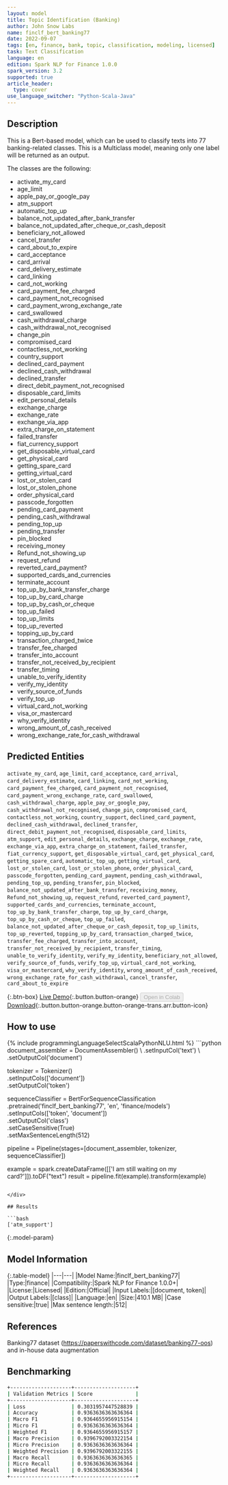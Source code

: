 ```yaml
---
layout: model
title: Topic Identification (Banking)
author: John Snow Labs
name: finclf_bert_banking77
date: 2022-09-07
tags: [en, finance, bank, topic, classification, modeling, licensed]
task: Text Classification
language: en
edition: Spark NLP for Finance 1.0.0
spark_version: 3.2
supported: true
article_header:
  type: cover
use_language_switcher: "Python-Scala-Java"
---
```


## Description

This is a Bert-based model, which can be used to classify texts into 77 banking-related classes. This is a Multiclass model, meaning only one label will be returned as an output.

The classes are the following:

- activate_my_card
- age_limit
- apple_pay_or_google_pay
- atm_support
- automatic_top_up
- balance_not_updated_after_bank_transfer
- balance_not_updated_after_cheque_or_cash_deposit
- beneficiary_not_allowed
- cancel_transfer
- card_about_to_expire
- card_acceptance
- card_arrival
- card_delivery_estimate
- card_linking
- card_not_working
- card_payment_fee_charged
- card_payment_not_recognised
- card_payment_wrong_exchange_rate
- card_swallowed
- cash_withdrawal_charge
- cash_withdrawal_not_recognised
- change_pin
- compromised_card
- contactless_not_working
- country_support
- declined_card_payment
- declined_cash_withdrawal
- declined_transfer
- direct_debit_payment_not_recognised
- disposable_card_limits
- edit_personal_details
- exchange_charge
- exchange_rate
- exchange_via_app
- extra_charge_on_statement
- failed_transfer
- fiat_currency_support
- get_disposable_virtual_card
- get_physical_card
- getting_spare_card
- getting_virtual_card
- lost_or_stolen_card
- lost_or_stolen_phone
- order_physical_card
- passcode_forgotten
- pending_card_payment
- pending_cash_withdrawal
- pending_top_up
- pending_transfer
- pin_blocked
- receiving_money
- Refund_not_showing_up
- request_refund
- reverted_card_payment?
- supported_cards_and_currencies
- terminate_account
- top_up_by_bank_transfer_charge
- top_up_by_card_charge
- top_up_by_cash_or_cheque
- top_up_failed
- top_up_limits
- top_up_reverted
- topping_up_by_card
- transaction_charged_twice
- transfer_fee_charged
- transfer_into_account
- transfer_not_received_by_recipient
- transfer_timing
- unable_to_verify_identity
- verify_my_identity
- verify_source_of_funds
- verify_top_up
- virtual_card_not_working
- visa_or_mastercard
- why_verify_identity
- wrong_amount_of_cash_received
- wrong_exchange_rate_for_cash_withdrawal

## Predicted Entities

`activate_my_card`, `age_limit`, `card_acceptance`, `card_arrival`, `card_delivery_estimate`, `card_linking`, `card_not_working`, `card_payment_fee_charged`, `card_payment_not_recognised`, `card_payment_wrong_exchange_rate`, `card_swallowed`, `cash_withdrawal_charge`, `apple_pay_or_google_pay`, `cash_withdrawal_not_recognised`, `change_pin`, `compromised_card`, `contactless_not_working`, `country_support`, `declined_card_payment`, `declined_cash_withdrawal`, `declined_transfer`, `direct_debit_payment_not_recognised`, `disposable_card_limits`, `atm_support`, `edit_personal_details`, `exchange_charge`, `exchange_rate`, `exchange_via_app`, `extra_charge_on_statement`, `failed_transfer`, `fiat_currency_support`, `get_disposable_virtual_card`, `get_physical_card`, `getting_spare_card`, `automatic_top_up`, `getting_virtual_card`, `lost_or_stolen_card`, `lost_or_stolen_phone`, `order_physical_card`, `passcode_forgotten`, `pending_card_payment`, `pending_cash_withdrawal`, `pending_top_up`, `pending_transfer`, `pin_blocked`, `balance_not_updated_after_bank_transfer`, `receiving_money`, `Refund_not_showing_up`, `request_refund`, `reverted_card_payment?`, `supported_cards_and_currencies`, `terminate_account`, `top_up_by_bank_transfer_charge`, `top_up_by_card_charge`, `top_up_by_cash_or_cheque`, `top_up_failed`, `balance_not_updated_after_cheque_or_cash_deposit`, `top_up_limits`, `top_up_reverted`, `topping_up_by_card`, `transaction_charged_twice`, `transfer_fee_charged`, `transfer_into_account`, `transfer_not_received_by_recipient`, `transfer_timing`, `unable_to_verify_identity`, `verify_my_identity`, `beneficiary_not_allowed`, `verify_source_of_funds`, `verify_top_up`, `virtual_card_not_working`, `visa_or_mastercard`, `why_verify_identity`, `wrong_amount_of_cash_received`, `wrong_exchange_rate_for_cash_withdrawal`, `cancel_transfer`, `card_about_to_expire`

{:.btn-box}
[Live Demo](https://demo.johnsnowlabs.com/public/CLASSIFICATION_BANKING/){:.button.button-orange}
<button class="button button-orange" disabled>Open in Colab</button>
[Download](https://s3.amazonaws.com/auxdata.johnsnowlabs.com/finance/models/finclf_bert_banking77_en_1.0.0_3.2_1662540673289.zip){:.button.button-orange.button-orange-trans.arr.button-icon}

## How to use



<div class="tabs-box" markdown="1">
{% include programmingLanguageSelectScalaPythonNLU.html %}
```python
document_assembler = DocumentAssembler() \
    .setInputCol('text') \
    .setOutputCol('document')

tokenizer = Tokenizer() \
    .setInputCols(['document']) \
    .setOutputCol('token')

sequenceClassifier = BertForSequenceClassification \
      .pretrained('finclf_bert_banking77', 'en', 'finance/models') \
      .setInputCols(['token', 'document']) \
      .setOutputCol('class') \
      .setCaseSensitive(True) \
      .setMaxSentenceLength(512)

pipeline = Pipeline(stages=[document_assembler, tokenizer, sequenceClassifier])

example = spark.createDataFrame([['I am still waiting on my card?']]).toDF("text")
result = pipeline.fit(example).transform(example)
```

</div>

## Results

```bash
['atm_support']
```

{:.model-param}
## Model Information

{:.table-model}
|---|---|
|Model Name:|finclf_bert_banking77|
|Type:|finance|
|Compatibility:|Spark NLP for Finance 1.0.0+|
|License:|Licensed|
|Edition:|Official|
|Input Labels:|[document, token]|
|Output Labels:|[class]|
|Language:|en|
|Size:|410.1 MB|
|Case sensitive:|true|
|Max sentence length:|512|

## References

Banking77 dataset (https://paperswithcode.com/dataset/banking77-oos) and in-house data augmentation

## Benchmarking

```bash
+--------------------+--------------------+
| Validation Metrics | Score              |
+--------------------+--------------------+
| Loss               | 0.3031957447528839 |
| Accuracy           | 0.9363636363636364 |
| Macro F1           | 0.9364655956915154 |
| Micro F1           | 0.9363636363636364 |
| Weighted F1        | 0.9364655956915157 |
| Macro Precision    | 0.9396792003322154 |
| Micro Precision    | 0.9363636363636364 |
| Weighted Precision | 0.9396792003322155 |
| Macro Recall       | 0.9363636363636365 |
| Micro Recall       | 0.9363636363636364 |
| Weighted Recall    | 0.9363636363636364 |
+--------------------+--------------------+
```